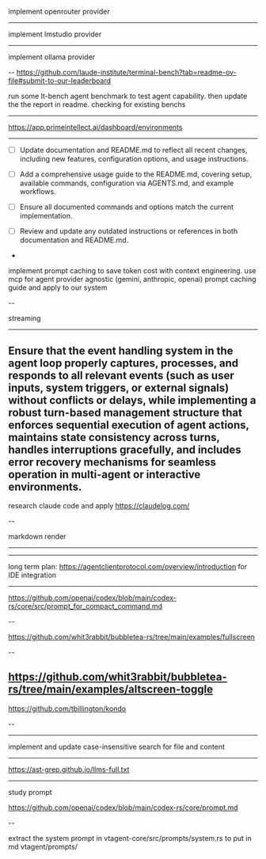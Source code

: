 implement openrouter provider

---

implement lmstudio provider

---

implement ollama provider

--
<https://github.com/laude-institute/terminal-bench?tab=readme-ov-file#submit-to-our-leaderboard>

run some lt-bench agent benchmark to test agent capability. then update the the report in readme. checking for existing benchs

---

<https://app.primeintellect.ai/dashboard/environments>



---

-   [ ] Update documentation and README.md to reflect all recent changes, including new features, configuration options, and usage instructions.
-   [ ] Add a comprehensive usage guide to the README.md, covering setup, available commands, configuration via AGENTS.md, and example workflows.
-   [ ] Ensure all documented commands and options match the current implementation.
-   [ ] Review and update any outdated instructions or references in both documentation and README.md.



-

implement prompt caching to save token cost with context engineering. use mcp for agent provider agnostic (gemini, anthropic, openai)
prompt caching guide and apply to our system

--

streaming

---
Ensure that the event handling system in the agent loop properly captures, processes, and responds to all relevant events (such as user inputs, system triggers, or external signals) without conflicts or delays, while implementing a robust turn-based management structure that enforces sequential execution of agent actions, maintains state consistency across turns, handles interruptions gracefully, and includes error recovery mechanisms for seamless operation in multi-agent or interactive environments.
--


research claude code and apply
https://claudelog.com/

--

markdown render

---

---

long term plan: https://agentclientprotocol.com/overview/introduction for IDE integration


---


https://github.com/openai/codex/blob/main/codex-rs/core/src/prompt_for_compact_command.md

--

https://github.com/whit3rabbit/bubbletea-rs/tree/main/examples/fullscreen

--

https://github.com/whit3rabbit/bubbletea-rs/tree/main/examples/altscreen-toggle
--

https://github.com/tbillington/kondo

--

---

implement and update case-insensitive search for file and content

---

https://ast-grep.github.io/llms-full.txt

---

study prompt

https://github.com/openai/codex/blob/main/codex-rs/core/prompt.md

--

extract the system prompt in vtagent-core/src/prompts/system.rs to put in md vtagent/prompts/
